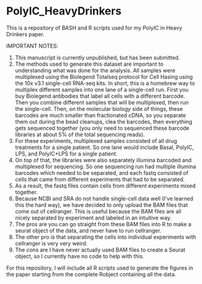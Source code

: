 # PolyIC_HeavyDrinkers
This is a repository of BASH and R scripts used for my PolyIC in Heavy Drinkers paper. 

IMPORTANT NOTES:

1. This manuscript is currently unpublished, but has been submitted.
2. The methods used to generate this dataset are important to understanding what was done for the analysis. All samples were multiplexed using the Biolegend Totalseq protocol for Cell Hasing using the 10x v3.1 single-cell RNA-seq kits. In short, this is a homebrew way to multiplex different samples into one lane of a single-cell run. First you buy Biolegend antibodies that label all cells with a different barcode. Then you combine different samples that will be multiplexed, then run the single-cell. Then, on the molecular biology side of things, these barcodes are much smaller than fractionated cDNA, so you separate them out during the bead cleanups, clea the barcodes, then everything gets sequenced together (you only need to sequenced these barcode libraries at about 5% of the total sequencing reads).
3. For these experiments, multiplexed samples consisted of all drug treatments for a single patient. So one lane would include Basal, PolyIC, LPS, and PolyIC+LPS for a single patient.
4. On top of that, the libraries were also separately illumina barcoded and multiplexed for sequencing. So one sequencing run had multiple illumina barcodes which needed to be separated, and each fastq consisted of cells that came from different experiments that had to be separated.
5. As a result, the fastq files contain cells from different experiments mixed together.
6. Because NCBI and SRA do not handle single-cell data well (I've learned this the hard way), we have decided to only upload the BAM files that come out of cellranger. This is useful because the BAM files are all nicely separated by experiment and labeled in an intuitive way.
7. The pros are you can go straight from these BAM files into R to make a seurat object of the data, and never have to run cellranger.
8. The other pro is that separating the cells into individual experiments with cellranger is very very weird.
9. The cons are I have never actually used BAM files to create a Seurat object, so I currently have no code to help with this. 

For this repository, I will include all R scripts used to generate the figures in the paper starting from the complete Robject containing all the data. 


